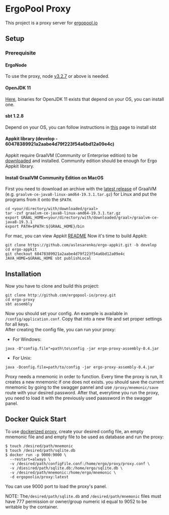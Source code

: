 # ErgoPool Proxy
This project is a proxy server for [ergopool.io](https://ergopool.io)
## Setup
### Prerequisite
#### ErgoNode
To use the proxy, node [v3.2.7](https://github.com/ergoplatform/ergo/releases/tag/v3.2.7) or above is needed.
#### OpenJDK 11
[Here](https://jdk.java.net/java-se-ri/11), binaries for OpenJDK 11 exists that depend on your OS, you can install one.
#### sbt 1.2.8
Depend on your OS, you can follow instructions in [this](https://www.scala-sbt.org/1.0/docs/Setup.html) page to install sbt
#### Appkit library (develop - 60478389921a2aabe4d79f223f54a6bd12a09e4c)
Appkit require GraalVM (Community or Enterprise edition) to be
[downloaded](https://www.graalvm.org/downloads/) and installed. Community
edition should be enough for Ergo Appkit library.

#### Install GraalVM Community Edition on MacOS

First you need to download an archive with the [latest
release](https://github.com/oracle/graal/releases) of GraalVM (e.g.
`graalvm-ce-java8-linux-amd64-19.3.1.tar.gz`) for Linux and put the programs from it
onto the `$PATH`.

```shell script
cd <your/directory/with/downloaded/graal>
tar -zxf graalvm-ce-java8-linux-amd64-19.3.1.tar.gz
export GRAAL_HOME=<your/directory/with/downloaded/graal>/graalvm-ce-java8-19.3.1
export PATH=$PATH:${GRAAL_HOME}/bin
```
For mac, you can view Appkit [README](https://github.com/aslesarenko/ergo-appkit/tree/60478389921a2aabe4d79f223f54a6bd12a09e4c)
Now it's time to build Appkit:
```shell script
git clone https://github.com/aslesarenko/ergo-appkit.git -b develop
cd ergo-appkit
git checkout 60478389921a2aabe4d79f223f54a6bd12a09e4c
JAVA_HOME=$GRAAL_HOME sbt publishLocal
```
## Installation
Now you have to clone and build this project:
```shell script
git clone http://github.com/ergopool-io/proxy.git
cd ergo-proxy
sbt assembly
```
Now you should set your config. An example is available in `/config/application.conf`.
Copy that into a new file and set proper settings for all keys.  
After creating the config file, you can run your proxy:  
* For Windows:
```shell script
java -D"config.file"=path\to\config -jar ergo-proxy-assembly-0.4.jar
```
* For Unix:
```shell script
java -Dconfig.file=path/to/config -jar ergo-proxy-assembly-0.4.jar
```
Proxy needs a mnemonic in order to function. Every time the proxy is run, It creates a new mnemonic if one does not exists. you should save the current mnemonic by going to the swagger pannel and use `/proxy/mnemonic/save` route with your desired password. After that, everytime you run the proxy, you need to load it with the previously used paassword in the swagger panel.

## Docker Quick Start
To use [dockerized proxy](https://hub.docker.com/r/ergopoolio/proxy), create your desired config file, an empty mnemonic file and and empty file to be used as database and run the proxy:   
```shell
$ touch /desired/path/mnemonic
$ touch /desired/path/sqlite.db
$ docker run -p 9000:9000 \
  --restart=always \
  -v /desired/path/configFile.conf:/home/ergo/proxy/proxy.conf \
  -v /diesired/path/sqlite.db:/home/ergo/sqlite.db \
  -v /desired/path/mnemonic:/home/ergo/mnemonic \
  -d ergopoolio/proxy:latest
```
You can use 9000 port to load the proxy's panel.
  
NOTE: The`/desired/path/sqlite.db` and `/desired/path/mnemonic` files must have 777 permission or owner/group numeric id equal to 9052 to be writable by the container.
